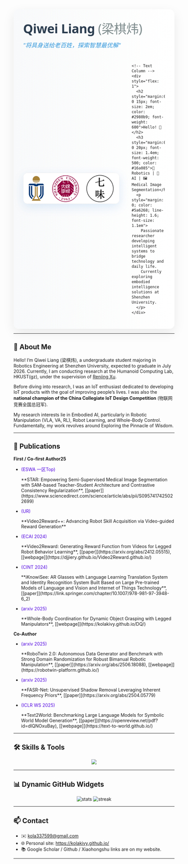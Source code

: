 <div style="max-width: 900px; margin: 0 auto; padding: 30px; background: linear-gradient(to right, #f8f9fa, #ffffff); border-radius: 16px; box-shadow: 0 12px 36px rgba(0,0,0,0.08); font-family: 'Segoe UI', 'PingFang SC', sans-serif">
  <!-- Name Section -->
  <div style="margin-bottom: 30px; text-align: left">
    <h1 style="margin: 0; font-size: 2.8em; font-weight: 700; color: #2c3e50; letter-spacing: -0.5px">Qiwei Liang <span style="color: #7f8c8d; font-weight: 400">(梁棋炜)</span></h1>
    <p style="margin: 12px 0 0; font-size: 1.3em; font-style: italic; color: #3498db; font-weight: 500">"将具身送给老百姓，探索智慧最优解"</p>
  </div>

  <!-- Content Row -->
  <div style="display: flex; align-items: center; gap: 40px">
    <!-- Image Column -->
    <div style="flex: 0 0 300px">
      <img src="./assets/school.png" alt="Shenzhen University" style="width: 100%; border-radius: 14px; box-shadow: 0 10px 30px rgba(46, 134, 222, 0.15); border: 1px solid rgba(0,0,0,0.05)"/>
    </div>
    
    <!-- Text Column -->
    <div style="flex: 1">
      <h2 style="margin:0 0 15px; font-size: 2em; color: #2980b9; font-weight: 600">Hello! 👋</h2>
      <h3 style="margin:0 0 20px; font-size: 1.4em; font-weight: 500; color: #16a085">🤖 Robotics | 🧠 AI | 🖼️ Medical Image Segmentation</h3>
      <p style="margin: 0; color: #5a6268; line-height: 1.6; font-size: 1.1em">
        Passionate researcher developing intelligent systems to bridge technology and daily life. 
        Currently exploring embodied intelligence solutions at Shenzhen University.
      </p>
    </div>
  </div>
</div>

---

## 🌟 About Me
Hello! I’m Qiwei Liang (梁棋炜), a undergraduate student majoring in Robotics Engineering at Shenzhen University, expected to graduate in July 2026. Currently, I am conducting research at the Humanoid Computing Lab, HKUST(gz), under the supervision of [Renjing Xu](https://scholar.google.com/citations?user=Mu__bJEAAAAJ&hl=en). 

Before diving into research, I was an IoT enthusiast dedicated to developing IoT products with the goal of improving people’s lives. I was also the **national champion of the China Collegiate IoT Design Competition** (物联网竞赛全国总冠军).

My research interests lie in Embodied AI, particularly in Robotic Manipulation (VLA, VA, RL), Robot Learning, and Whole-Body Control. Fundamentally, my work revolves around Exploring the Pinnacle of Wisdom.

---

## 🚀 Publications
**First / Co-first Author25**
- <p style="color: #5409e1ff;">(ESWA 一区Top)</p>**STAR: Empowering Semi-Supervised Medical Image Segmentation with SAM-based Teacher-Student Architecture and Contrastive Consistency Regularization**, [[paper]](https://www.sciencedirect.com/science/article/abs/pii/S0957417425022699)
- <p style="color: #5409e1ff;">(UR)</p>**Video2Reward++: Advancing Robot Skill Acquisition via Video-guided Reward Generation**
- <p style="color: #5409e1ff;">(ECAI 2024)</p>**Video2Reward: Generating Reward Function from Videos for Legged Robot Behavior Learning**, [[paper]](https://arxiv.org/abs/2412.05515), [[webpage]](https://djjiery.github.io/Video2Reward.github.io/)
- <p style="color: #5409e1ff;">(CINT 2024)</p>**iKnowiSee: AR Glasses with Language Learning Translation System and Identity Recognition System Built Based on Large Pre-trained Models of Language and Vision and Internet of Things Technology**, [[paper]](https://link.springer.com/chapter/10.1007/978-981-97-3948-6_2)
- <p style="color: #5409e1ff;">(arxiv 2025)</p>**Whole-Body Coordination for Dynamic Object Grasping with Legged Manipulators**, [[webpage]](https://kolakivy.github.io/DQ/)


**Co-Author**
- <p style="color: #5409e1ff;">(arxiv 2025)</p>**RoboTwin 2.0: Autonomous Data Generator and Benchmark with Strong Domain Randomization for Robust Bimanual Robotic Manipulation**, [[paper]](https://arxiv.org/abs/2506.18088), [[webpage]](https://robotwin-platform.github.io/)
- <p style="color: #5409e1ff;">(arxiv 2025)</p>**FASR-Net: Unsupervised Shadow Removal Leveraging Inherent Frequency Priors**, [[paper]](https://arxiv.org/abs/2504.05779)
- <p style="color: #5409e1ff;">(ICLR WS 2025)</p>**Text2World: Benchmarking Large Language Models for Symbolic World Model Generation**, [[paper]](https://openreview.net/pdf?id=dIQNOxuBay), [[webpage]](https://text-to-world.github.io/)

---

## 🛠 Skills & Tools
<p align="center">
  <img src="https://skillicons.dev/icons?i=python,pytorch,cpp,ros,arduino,raspberrypi,matlab,git,linux" />
</p>

---

## 📊 Dynamic GitHub Widgets
<p align="center">
  <img src="https://github-readme-stats.vercel.app/api?username=KolaKivy&show_icons=true&theme=radical" alt="stats" />
  <img src="https://github-readme-streak-stats.herokuapp.com/?user=KolaKivy&theme=radical" alt="streak" />
</p>

---

## 📫 Contact
- ✉️ kola337599@gmail.com  
- 🌐 Personal site: https://kolakivy.github.io/  
- 📚 Google Scholar / Github / Xiaohongshu links are on my website. 

---